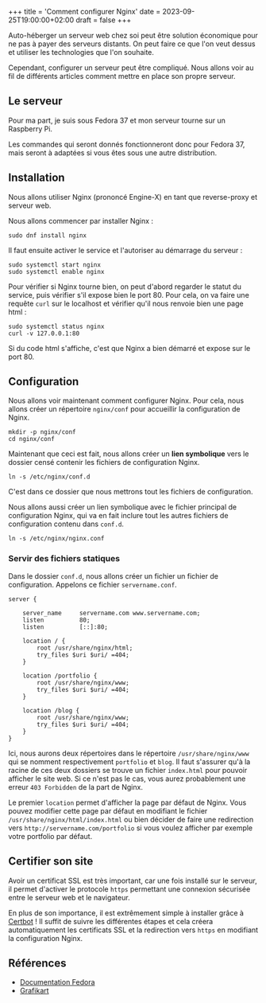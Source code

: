 +++
title = 'Comment configurer Nginx'
date = 2023-09-25T19:00:00+02:00
draft = false
+++

Auto-héberger un serveur web chez soi peut être solution économique pour ne pas à payer des serveurs distants. On peut faire ce que l'on veut dessus et utiliser les technologies que l'on souhaite.

Cependant, configurer un serveur peut être compliqué. Nous allons voir au fil de différents articles comment mettre en place son propre serveur.

## Le serveur

Pour ma part, je suis sous Fedora 37 et mon serveur tourne sur un Raspberry Pi.

Les commandes qui seront donnés fonctionneront donc pour Fedora 37, mais seront à adaptées si vous êtes sous une autre distribution.

## Installation

Nous allons utiliser Nginx (prononcé Engine-X) en tant que reverse-proxy et serveur web.

Nous allons commencer par installer Nginx :
```
sudo dnf install nginx
```

Il faut ensuite activer le service et l'autoriser au démarrage du serveur :
```
sudo systemctl start nginx
sudo systemctl enable nginx
```

Pour vérifier si Nginx tourne bien, on peut d'abord regarder le statut du service, puis vérifier s'il expose bien le port 80. Pour cela, on va faire une requête `curl` sur le localhost et vérifier qu'il nous renvoie bien une page html :
```
sudo systemctl status nginx
curl -v 127.0.0.1:80
```

Si du code html s'affiche, c'est que Nginx a bien démarré et expose sur le port 80.


## Configuration

Nous allons voir maintenant comment configurer Nginx. Pour cela, nous allons créer un répertoire `nginx/conf` pour accueillir la configuration de Nginx.

```
mkdir -p nginx/conf
cd nginx/conf
```

Maintenant que ceci est fait, nous allons créer un **lien symbolique** vers le dossier censé contenir les fichiers de configuration Nginx.

```
ln -s /etc/nginx/conf.d
```

C'est dans ce dossier que nous mettrons tout les fichiers de configuration.

Nous allons aussi créer un lien symbolique avec le fichier principal de configuration Nginx, qui va en fait inclure tout les autres fichiers de configuration contenu dans `conf.d`.

```
ln -s /etc/nginx/nginx.conf
```

### Servir des fichiers statiques

Dans le dossier `conf.d`, nous allons créer un fichier un fichier de configuration. Appelons ce fichier `servername.conf`.

```
server {

    server_name     servername.com www.servername.com;
    listen          80;
    listen          [::]:80;

    location / {
        root /usr/share/nginx/html;
        try_files $uri $uri/ =404;
    }

    location /portfolio {
        root /usr/share/nginx/www;
        try_files $uri $uri/ =404;
    }

    location /blog {
        root /usr/share/nginx/www;
        try_files $uri $uri/ =404;
    }
}
```

Ici, nous aurons deux répertoires dans le répertoire `/usr/share/nginx/www` qui se nomment respectivement `portfolio` et `blog`. Il faut s'assurer qu'à la racine de ces deux dossiers se trouve un fichier `index.html` pour pouvoir afficher le site web. Si ce n'est pas le cas, vous aurez probablement une erreur `403 Forbidden` de la part de Nginx.

Le premier `location` permet d'afficher la page par défaut de Nginx. Vous pouvez modifier cette page par défaut en modifiant le fichier `/usr/share/nginx/html/index.html` ou bien décider de faire une redirection vers `http://servername.com/portfolio` si vous voulez afficher par exemple votre portfolio par défaut.

## Certifier son site

Avoir un certificat SSL est très important, car une fois installé sur le serveur, il permet d'activer le protocole `https` permettant une connexion sécurisée entre le serveur web et le navigateur.

En plus de son importance, il est extrêmement simple à installer grâce à [Certbot](https://certbot.eff.org/instructions) ! Il suffit de suivre les différentes étapes et cela créera automatiquement les certificats SSL et la redirection vers `https` en modifiant la configuration Nginx. 

## Références
 - [Documentation Fedora](https://doc.fedora-fr.org/wiki/Nginx)
 - [Grafikart](https://grafikart.fr/tutoriels/nginx-692)

